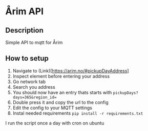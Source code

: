 # Årim API

## Description

Simple API to mqtt for Årim

## How to setup
1. Navigate to (Link)[https://arim.no/#pickupDayAddress]
2. Inspect element before entering your address
3. Go network tab
4. Search you address
5. You should now have an entry thats starts with ```pickupDays?days=365&region_id=```
6. Double press it and copy the url to the config
7. Edit the config to your MQTT settings
8. Instal needed requirements ```pip install -r requirements.txt```

I run the script once a day with cron on ubuntu 